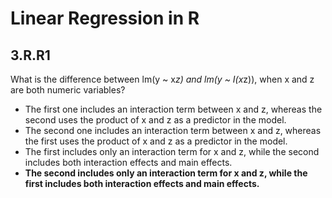 # Linear Regression in R

## 3.R.R1

What is the difference between lm(y ~ x*z) and lm(y ~ I(x*z)), when x and z are both numeric variables?

- The first one includes an interaction term between x and z, whereas the second uses the product of x and z as a predictor in the model.
- The second one includes an interaction term between x and z, whereas the first uses the product of x and z as a predictor in the model.
- The first includes only an interaction term for x and z, while the second includes both interaction effects and main effects.
- **The second includes only an interaction term for x and z, while the first includes both interaction effects and main effects.**
